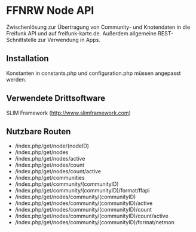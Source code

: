 # FFNRW Node API

Zwischenlösung zur Übertragung von Community- und Knotendaten in die Freifunk API und auf freifunk-karte.de. Außerdem allgemeine REST-Schnittstelle zur Verwendung in Apps.

## Installation

Konstanten in constants.php und configuration.php müssen angepasst werden.

## Verwendete Drittsoftware

SLIM Framework (http://www.slimframework.com)

## Nutzbare Routen

* /index.php/get/node/(nodeID)
* /index.php/get/nodes
* /index.php/get/nodes/active
* /index.php/get/nodes/count
* /index.php/get/nodes/count/active
* /index.php/get/communities
* /index.php/get/community/(communityID)
* /index.php/get/community/(communityID)/format/ffapi
* /index.php/get/nodes/community/(communityID)
* /index.php/get/nodes/community/(communityID)/active
* /index.php/get/nodes/community/(communityID)/count
* /index.php/get/nodes/community/(communityID)/count/active
* /index.php/get/nodes/community/(communityID)/format/netmon